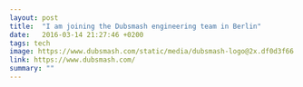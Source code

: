 ```yaml
---
layout: post
title:  "I am joining the Dubsmash engineering team in Berlin"
date:   2016-03-14 21:27:46 +0200
tags: tech
image: https://www.dubsmash.com/static/media/dubsmash-logo@2x.df0d3f66.png
link: https://www.dubsmash.com/
summary: ""
---
```

